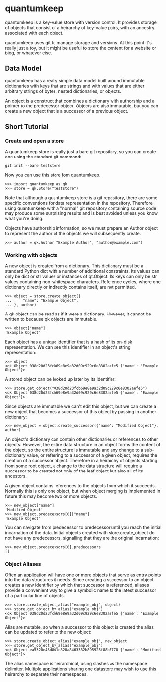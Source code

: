 # quantumkeep #

quantumkeep is a key-value store with version control. It provides storage
of objects that consist of a heirarchy of key-value pairs, with an
ancestry associated with each object.

quantumkeep uses git to manage storage and versions. At this point it's
really just a toy, but it might be useful to store the content for
a website or blog, or whatever else.

## Data Model ##

quantumkeep has a really simple data model built around immutable dictionaries
with keys that are strings and with values that are either arbitrary strings of
bytes, nested dictionaries, or objects.

An object is a construct that combines a dictionary with authorship and a pointer
to the predecessor object. Objects are also immutable, but you can create a new
object that is a successor of a previous object.

## Short Tutorial ##

### Create and open a store ###

A quantumkeep store is really just a bare git repository, so you can create one
using the standard git command:

    git init --bare teststore

Now you can use this store fom quantumkeep.

    >>> import quantumkeep as qk
    >>> store = qk.Store("teststore")

Note that although a quantumkeep store is a git repository, there are some specific
conventions for data representation in the repository. Therefore using quantumkeep
with a "normal" git repository containing source code may produce some surprising
results and is best avoided unless you know what you're doing.

Objects have authorship information, so we must prepare an Author object to represent
the author of the objects we will subsequently create.

    >>> author = qk.Author("Example Author", "author@example.com")

### Working with objects ###

A new object is created from a dictionary. This dictionary must be a standard
Python dict with a number of additional constraints. Its values can only be dict
or str values or instances of qt.Object. Its keys can only be str values containing
non-whitespace characters. Reference cycles, where one dictionary directly or
indirectly contains itself, are not permitted.

    >>> object = store.create_object({
    ...     "name": "Example Object",
    ... }, author)

A qk object can be read as if it were a dictionary. However, it cannot be written
to because qk objects are immutable.

    >>> object["name"]
    'Example Object'

Each object has a unique identifier that is a hash of its on-disk representation.
We can see this identifier in an object's string representation:

    >>> object
    <qk Object 038d20d23fcb69e8e9a32d09c929c6e8302aefe5 {'name': 'Example Object'}>

A stored object can be looked up later by its identifier:

    >>> store.get_object("038d20d23fcb69e8e9a32d09c929c6e8302aefe5")
    <qk Object 038d20d23fcb69e8e9a32d09c929c6e8302aefe5 {'name': 'Example Object'}>

Since objects are immutable we can't edit this object, but we can create a new
object that becomes a successor of this object by passing in another dictionary:

    >>> new_object = object.create_successor({"name": "Modified Object"}, author)

An object's dictionary can contain other dictionaries or references to other objects.
However, the entire data structure in an object forms the content of the object,
so the entire structure is immutable and any change to a sub-dictionary value,
or referring to a successor of a given object, requires the creation of a successor
object. Therefore in a heirarchy of objects starting from some root object,
a change to the data structure will require a successor to be created not only
of the leaf object but also all of its ancestors.

A given object contains references to the objects from which it succeeds. Normally
this is only one object, but when object merging is implemented in future this
may become two or more objects.

    >>> new_object["name"]
    'Modified Object'
    >>> new_object.predecessors[0]["name"]
    'Example Object'

You can navigate from predecessor to predecessor until you reach the initial incarnation
of the data. Initial objects created with store.create_object do not have any
predecessors, signalling that they are the original incarnation:

    >>> new_object.predecessors[0].predecessors
    []

### Object Aliases ###

Often an application will have one or more objects that serve as entry points into
the data structures it needs. Since creating a successor to an object creates
a new identifier by which that successor is referenced, aliases provide a convenient
way to give a symbolic name to the latest successor of a particular line of objects.

    >>> store.create_object_alias("example_obj", object)
    >>> store.get_object_by_alias("example_obj")
    <qk Object 038d20d23fcb69e8e9a32d09c929c6e8302aefe5 {'name': 'Example Object'}>

Alias are mutable, so when a successor to this object is created the alias can
be updated to refer to the new object:

    >>> store.create_object_alias("example_obj", new_object
    >>> store.get_object_by_alias("example_obj")
    <qk Object ea5320e43d861c828a8463332b895923f88b8778 {'name': 'Modified Object'}>

The alias namespace is heirarchical, using slashes as the namespace delimiter.
Multiple applications sharing one datastore may wish to use this heirarchy
to separate their namespaces.

